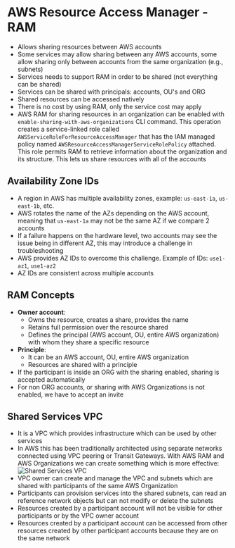 # AWS Resource Access Manager - RAM

- Allows sharing resources between AWS accounts
- Some services may allow sharing between any AWS accounts, some allow sharing only between accounts from the same organization (e.g., subnets)
- Services needs to support RAM in order to be shared (not everything can be shared)
- Services can be shared with principals: accounts, OU's and ORG
- Shared resources can be accessed natively
- There is no cost by using RAM, only the service cost may apply
- AWS RAM for sharing resources in an organization can be enabled with `enable-sharing-with-aws-organizations` CLI command. This operation creates a service-linked role called `AWSServiceRoleForResourceAccessManager` that has the IAM managed policy named `AWSResourceAccessManagerServiceRolePolicy` attached. This role permits RAM to retrieve information about the organization and its structure. This lets us share resources with all of the accounts

## Availability Zone IDs

- A region in AWS has multiple availability zones, example: `us-east-1a`, `us-east-1b`, etc.
- AWS rotates the name of the AZs depending on the AWS account, meaning that `us-east-1a` may not be the same AZ if we compare 2 accounts
- If a failure happens on the hardware level, two accounts may see the issue being in different AZ, this may introduce a challenge in troubleshooting
- AWS provides AZ IDs to overcome this challenge. Example of IDs: `use1-az1`, `use1-az2`
- AZ IDs are consistent across multiple accounts

## RAM Concepts

- **Owner account**: 
    - Owns the resource, creates a share, provides the name
    - Retains full permission over the resource shared
    - Defines the principal (AWS account, OU, entire AWS organization) with whom they share a specific resource
- **Principle**:
    - It can be an AWS account, OU, entire AWS organization
    - Resources are shared with a principle
- If the participant is inside an ORG with the sharing enabled, sharing is accepted automatically
- For non ORG accounts, or sharing with AWS Organizations is not enabled, we have to accept an invite

## Shared Services VPC

- It is a VPC which provides infrastructure which can be used by other services
- In AWS this has been traditionally architected using separate networks connected using VPC peering or Transit Gateways. With AWS RAM and AWS Organizations we can create something which is more effective:
    ![Shared Services VPC](images/RAM.png)
- VPC owner can create and manage the VPC and subnets which are shared with participants of the same AWS Organization
- Participants can provision services into the shared subnets, can read an reference network objects but can not modify or delete the subnets
- Resources created by a participant account will not be visible for other participants or by the VPC owner account
- Resources created by a participant account can be accessed from other resources created by other participant accounts because they are on the same network
